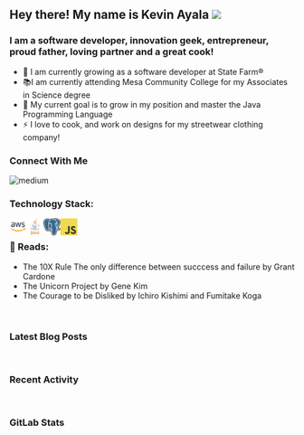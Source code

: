 <h2> Hey there! My name is Kevin Ayala <img src="https://github.githubassets.com/images/icons/emoji/unicode/1f44b.png" /> </h2>

<h3> I am a software developer, innovation geek, entrepreneur, proud father, loving partner and a great cook!</h3>
<ul>
  <li>
  🌱 I am currently growing as a software developer at State Farm®
  </li>
   <li>
  📚I am currently attending Mesa Community College for my Associates in Science degree
  </li>
  <li>
  🥅 My current goal is to grow in my position and master the Java Programming Language 
  </li>
  <li>
  ⚡ I love to cook, and work on designs for my streetwear clothing company!
  </li>
</ul>
<h3>
Connect With Me 
</h3>
<p>
<a href="https://eresh-zealous.medium.com/" rel="nofollow"><img align="left" alt="medium" src="https://camo.githubusercontent.com/49c80c79c674e543c2c7c2ee7930cc15791f4bd56da17c4b3c91c273349bef8d/68747470733a2f2f696d672e736869656c64732e696f2f62616467652f6d656469756d2d2532333132313030452e7376673f267374796c653d666f722d7468652d6261646765266c6f676f3d6d656469756d266c6f676f436f6c6f723d7768697465" data-canonical-src="https://img.shields.io/badge/medium-%2312100E.svg?&amp;style=for-the-badge&amp;logo=medium&amp;logoColor=white" style="max-width:100%;"></a>
</p>
<br>
<h3>
Technology Stack:
</h3>
<p>
<a href="https://eresh-zealous.medium.com/" rel="nofollow"><img align="left" alt="AWS" width="30px" src="https://raw.githubusercontent.com/github/explore/fbceb94436312b6dacde68d122a5b9c7d11f9524/topics/aws/aws.png" style="max-width:100%;"></a>
<a href="https://eresh-zealous.medium.com/" rel="nofollow"><img align="left" alt="Java" width="30px" src="https://raw.githubusercontent.com/github/explore/80688e429a7d4ef2fca1e82350fe8e3517d3494d/topics/java/java.png    " style="max-width:100%;"></a>
<a href="https://eresh-zealous.medium.com/" rel="nofollow"><img align="left" alt="Postgresql" width="30px" src="https://raw.githubusercontent.com/github/explore/80688e429a7d4ef2fca1e82350fe8e3517d3494d/topics/postgresql/postgresql.png     " style="max-width:100%;"></a>
<a href="https://eresh-zealous.medium.com/" rel="nofollow"><img align="left" alt="JavaScript" width="30px" src="https://raw.githubusercontent.com/github/explore/80688e429a7d4ef2fca1e82350fe8e3517d3494d/topics/javascript/javascript.png" style="max-width:100%;"></a>
</p>
<br>
<h3>
🔖 Reads: 
</h3>
<ul>
<li>The 10X Rule The only difference between succcess and failure by Grant Cardone</li>
<li>The Unicorn Project by Gene Kim</li>
<li>The Courage to be Disliked by Ichiro Kishimi and Fumitake Koga</li>
</ul>
<br>
<h3>
Latest Blog Posts 
</h3>
<br>
<h3>
Recent Activity
</h3>
<br>
<h3>
GitLab Stats
</h3>
